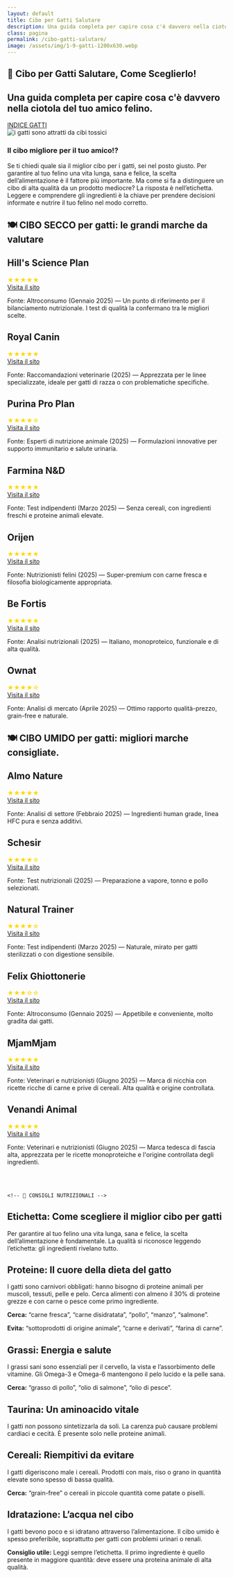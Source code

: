```yaml
---
layout: default
title: Cibo per Gatti Salutare
description: Una guida completa per capire cosa c'è davvero nella ciotola del tuo amico felino.
class: pagina
permalink: /cibo-gatti-salutare/
image: /assets/img/1-9-gatti-1200x630.webp
---
```


<main class="layout-wrapper">

<!-- 📝 INTRODUZIONE -->
<section class="intro">
  <h1 class="main-title-centered">🍴 Cibo per Gatti Salutare, Come Sceglierlo!</h1>
  <h2 class="small-title">
    Una guida completa per capire cosa c'è davvero nella ciotola del tuo amico felino.
  </h2>
<a href="/index-tutto-gatti/" class="btn-indice" aria-label="Vai all’indice gatti">INDICE GATTI</a>
</section>

<section class="square-grid">


  <div class="content-square">
    <img src="/assets/img/1-Cibo-Gatti-Il-Migliore-480.webp" alt="i gatti sono attratti da cibi tossici">
    <h3>Il cibo migliore per il tuo amico!?</h3>
    <div class="description">
      Se ti chiedi quale sia il miglior cibo per i gatti, sei nel posto giusto. Per garantire al tuo felino una vita lunga, sana e felice, la scelta dell’alimentazione è il fattore più importante. Ma come si fa a distinguere un cibo di alta qualità da un prodotto mediocre? La risposta è nell’etichetta. Leggere e comprendere gli ingredienti è la chiave per prendere decisioni informate e nutrire il tuo felino nel modo corretto.
    </div>
  </div>
</section>


<!-- 🍽️ CIBO SECCO -->

<section class="text-block">
  <h2 class="section-title-gradient">🍽️ CIBO SECCO per gatti: le grandi marche da valutare</h2>
</section>

<section class="indice-antracite">
  <div class="brand-header">
    <h2 class="section-title">Hill's Science Plan</h2>
    <div class="rating-stars"><span style="color: gold;">★★★★★</span></div>
    <a class="brand-name" href="https://www.hillspet.it/" target="_blank" rel="noopener">Visita il sito</a>
  </div>
  <p class="brand-description">
    Fonte: Altroconsumo (Gennaio 2025) — Un punto di riferimento per il bilanciamento nutrizionale. I test di qualità la confermano tra le migliori scelte.
  </p>
</section>

<section class="indice-antracite">
  <div class="brand-header">
    <h2 class="section-title">Royal Canin</h2>
    <div class="rating-stars"><span style="color: gold;">★★★★★</span></div>
    <a class="brand-name" href="https://www.royalcanin.com/it" target="_blank" rel="noopener">Visita il sito</a>
  </div>
  <p class="brand-description">
    Fonte: Raccomandazioni veterinarie (2025) — Apprezzata per le linee specializzate, ideale per gatti di razza o con problematiche specifiche.
  </p>
</section>

<section class="indice-antracite">
  <div class="brand-header">
    <h2 class="section-title">Purina Pro Plan</h2>
    <div class="rating-stars"><span style="color: gold;">★★★★☆</span></div>
    <a class="brand-name" href="https://www.purina.it/" target="_blank" rel="noopener">Visita il sito</a>
  </div>
  <p class="brand-description">
    Fonte: Esperti di nutrizione animale (2025) — Formulazioni innovative per supporto immunitario e salute urinaria.
  </p>
</section>

<section class="indice-antracite">
  <div class="brand-header">
    <h2 class="section-title">Farmina N&D</h2>
    <div class="rating-stars"><span style="color: gold;">★★★★★</span></div>
    <a class="brand-name" href="https://www.farmina.com/it/" target="_blank" rel="noopener">Visita il sito</a>
  </div>
  <p class="brand-description">
    Fonte: Test indipendenti (Marzo 2025) — Senza cereali, con ingredienti freschi e proteine animali elevate.
  </p>
</section>

<section class="indice-antracite">
  <div class="brand-header">
    <h2 class="section-title">Orijen</h2>
    <div class="rating-stars"><span style="color: gold;">★★★★★</span></div>
    <a class="brand-name" href="https://www.orijen.ca/" target="_blank" rel="noopener">Visita il sito</a>
  </div>
  <p class="brand-description">
    Fonte: Nutrizionisti felini (2025) — Super-premium con carne fresca e filosofia biologicamente appropriata.
  </p>
</section>

<section class="indice-antracite">
  <div class="brand-header">
    <h2 class="section-title">Be Fortis</h2>
    <div class="rating-stars"><span style="color: gold;">★★★★★</span></div>
    <a class="brand-name" href="https://www.arcaplanet.it/s/?q=BeFortis+cat" target="_blank" rel="noopener">Visita il sito</a>
  </div>
  <p class="brand-description">
    Fonte: Analisi nutrizionali (2025) — Italiano, monoproteico, funzionale e di alta qualità.
  </p>
</section>

<section class="indice-antracite">
  <div class="brand-header">
    <h2 class="section-title">Ownat</h2>
    <div class="rating-stars"><span style="color: gold;">★★★★☆</span></div>
    <a class="brand-name" href="https://www.ownat.com/it/" target="_blank" rel="noopener">Visita il sito</a>
  </div>
  <p class="brand-description">
    Fonte: Analisi di mercato (Aprile 2025) — Ottimo rapporto qualità-prezzo, grain-free e naturale.
  </p>
</section>




  

<!-- 🍽️ CIBO UMIDO -->


<section class="text-block">
  <h2 class="section-title-gradient">🍽️ CIBO UMIDO per gatti: migliori marche consigliate.</h2>
</section>

<section class="indice-antracite">
  <div class="brand-header">
    <h2 class="section-title">Almo Nature</h2>
    <div class="rating-stars"><span style="color: gold;">★★★★★</span></div>
    <a class="brand-name" href="https://www.almonature.com/" target="_blank" rel="noopener">Visita il sito</a>
  </div>
  <p class="brand-description">
    Fonte: Analisi di settore (Febbraio 2025) — Ingredienti human grade, linea HFC pura e senza additivi.
  </p>
</section>

<section class="indice-antracite">
  <div class="brand-header">
    <h2 class="section-title">Schesir</h2>
    <div class="rating-stars"><span style="color: gold;">★★★★☆</span></div>
    <a class="brand-name" href="https://www.schesir.com/" target="_blank" rel="noopener">Visita il sito</a>
  </div>
  <p class="brand-description">
    Fonte: Test nutrizionali (2025) — Preparazione a vapore, tonno e pollo selezionati.
  </p>
</section>

<section class="indice-antracite">
  <div class="brand-header">
    <h2 class="section-title">Natural Trainer</h2>
    <div class="rating-stars"><span style="color: gold;">★★★★☆</span></div>
    <a class="brand-name" href="https://www.trainer.eu/" target="_blank" rel="noopener">Visita il sito</a>
  </div>
  <p class="brand-description">
    Fonte: Test indipendenti (Marzo 2025) — Naturale, mirato per gatti sterilizzati o con digestione sensibile.
  </p>
</section>

<section class="indice-antracite">
  <div class="brand-header">
    <h2 class="section-title">Felix Ghiottonerie</h2>
    <div class="rating-stars"><span style="color: gold;">★★★☆☆</span></div>
    <a class="brand-name" href="https://www.purina.it/felix" target="_blank" rel="noopener">Visita il sito</a>
  </div>
  <p class="brand-description">
    Fonte: Altroconsumo (Gennaio 2025) — Appetibile e conveniente, molto gradita dai gatti.
  </p>
</section>

<section class="indice-antracite">
  <div class="brand-header">
    <h2 class="section-title">MjamMjam</h2>
    <div class="rating-stars"><span style="color: gold;">★★★★★</span></div>
    <a class="brand-name" href="https://www.mjammjam.de/" target="_blank" rel="noopener">Visita il sito</a>
  </div>
  <p class="brand-description">
    Fonte: Veterinari e nutrizionisti (Giugno 2025) — Marca di nicchia con ricette ricche di carne e prive di cereali. Alta qualità e origine controllata.
  </p>
</section>

<section class="indice-antracite">
  <div class="brand-header">
    <h2 class="section-title">Venandi Animal</h2>
    <div class="rating-stars"><span style="color: gold;">★★★★★</span></div>
    <a class="brand-name" href="https://www.venandi-animal.de/" target="_blank" rel="noopener">Visita il sito</a>
  </div>
  <p class="brand-description">
    Fonte: Veterinari e nutrizionisti (Giugno 2025) — Marca tedesca di fascia alta, apprezzata per le ricette monoproteiche e l'origine controllata degli ingredienti.
  </p>
</section>

<br><br>


    <!-- 📘 CONSIGLI NUTRIZIONALI -->
<section class="text-block">

  <h2><strong>Etichetta:</strong> Come scegliere il miglior cibo per gatti</h2>
  <p>Per garantire al tuo felino una vita lunga, sana e felice, la scelta dell’alimentazione è fondamentale. La qualità si riconosce leggendo l’etichetta: gli ingredienti rivelano tutto.</p>

  <h2><strong>Proteine:</strong> Il cuore della dieta del gatto</h2>
  <p>I gatti sono carnivori obbligati: hanno bisogno di proteine animali per muscoli, tessuti, pelle e pelo. Cerca alimenti con almeno il 30% di proteine grezze e con carne o pesce come primo ingrediente.</p>
  <p><strong>Cerca:</strong> “carne fresca”, “carne disidratata”, “pollo”, “manzo”, “salmone”.</p>
  <p><strong>Evita:</strong> “sottoprodotti di origine animale”, “carne e derivati”, “farina di carne”.</p>

  <h2><strong>Grassi:</strong> Energia e salute</h2>
  <p>I grassi sani sono essenziali per il cervello, la vista e l’assorbimento delle vitamine. Gli Omega-3 e Omega-6 mantengono il pelo lucido e la pelle sana.</p>
  <p><strong>Cerca:</strong> “grasso di pollo”, “olio di salmone”, “olio di pesce”.</p>

  <h2><strong>Taurina:</strong> Un aminoacido vitale</h2>
  <p>I gatti non possono sintetizzarla da soli. La carenza può causare problemi cardiaci e cecità. È presente solo nelle proteine animali.</p>

  <h2><strong>Cereali:</strong> Riempitivi da evitare</h2>
  <p>I gatti digeriscono male i cereali. Prodotti con mais, riso o grano in quantità elevate sono spesso di bassa qualità.</p>
  <p><strong>Cerca:</strong> “grain-free” o cereali in piccole quantità come patate o piselli.</p>

  <h2><strong>Idratazione:</strong> L’acqua nel cibo</h2>
  <p>I gatti bevono poco e si idratano attraverso l’alimentazione. Il cibo umido è spesso preferibile, soprattutto per gatti con problemi urinari o renali.</p>
  <p><strong>Consiglio utile:</strong> Leggi sempre l’etichetta. Il primo ingrediente è quello presente in maggiore quantità: deve essere una proteina animale di alta qualità.</p>

</section>

